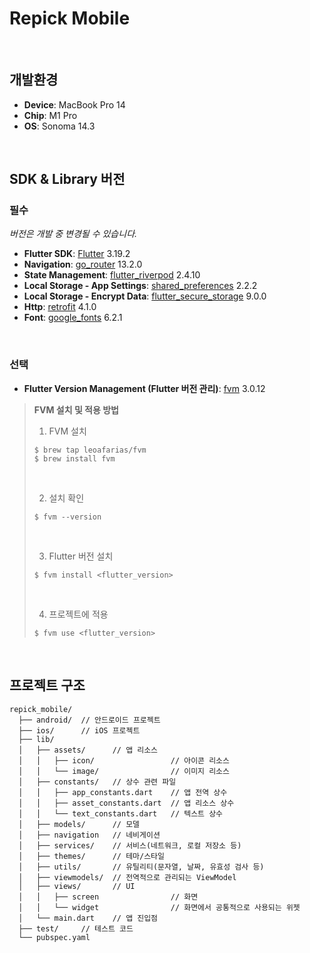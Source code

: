 # Repick Mobile

<br/>

## 개발환경
- **Device**: MacBook Pro 14
- **Chip**: M1 Pro
- **OS**: Sonoma 14.3

<br/>

## SDK & Library 버전

### 필수
*버전은 개발 중 변경될 수 있습니다.*

- **Flutter SDK**: [Flutter](https://docs.flutter.dev/get-started/install) 3.19.2
- **Navigation**: [go_router](https://pub.dev/packages/go_router) 13.2.0
- **State Management**: [flutter_riverpod](https://pub.dev/packages/flutter_riverpod) 2.4.10
- **Local Storage - App Settings**: [shared_preferences](https://pub.dev/packages/shared_preferences) 2.2.2
- **Local Storage - Encrypt Data**: [flutter_secure_storage](https://pub.dev/packages/flutter_secure_storage) 9.0.0
- **Http**: [retrofit](https://pub.dev/packages/retrofit)  4.1.0
- **Font**: [google_fonts](https://pub.dev/packages/google_fonts) 6.2.1

<br/>

### 선택

- **Flutter Version Management (Flutter 버전 관리)**: [fvm](https://pub.dev/packages/fvm) 3.0.12

> **FVM 설치 및 적용 방법**
> 1. FVM 설치
> ```shell
> $ brew tap leoafarias/fvm
> $ brew install fvm
> ```
> <br/>
>
> 2. 설치 확인
> ```shell
> $ fvm --version
> ```
> <br/>
>
> 3. Flutter 버전 설치
> ```shell
> $ fvm install <flutter_version>
> ```
> <br/>
> 
> 4. 프로젝트에 적용
> ```shell
> $ fvm use <flutter_version>
> ```


<br/>

## 프로젝트 구조

```agsl
repick_mobile/
  ├── android/  // 안드로이드 프로젝트
  ├── ios/      // iOS 프로젝트
  ├── lib/
  │   ├── assets/      // 앱 리소스
  │   │   ├── icon/                 // 아이콘 리소스
  │   │   └── image/                // 이미지 리소스
  │   ├── constants/   // 상수 관련 파일
  │   │   ├── app_constants.dart    // 앱 전역 상수
  │   │   ├── asset_constants.dart  // 앱 리소스 상수
  │   │   └── text_constants.dart   // 텍스트 상수
  │   ├── models/      // 모델
  │   ├── navigation   // 네비게이션
  │   ├── services/    // 서비스(네트워크, 로컬 저장소 등)
  │   ├── themes/      // 테마/스타일
  │   ├── utils/       // 유틸리티(문자열, 날짜, 유효성 검사 등)
  │   ├── viewmodels/  // 전역적으로 관리되는 ViewModel 
  │   ├── views/       // UI
  │   │   ├── screen                // 화면
  │   │   └── widget                // 화면에서 공통적으로 사용되는 위젯
  │   └── main.dart    // 앱 진입점
  ├── test/     // 테스트 코드
  └── pubspec.yaml
```